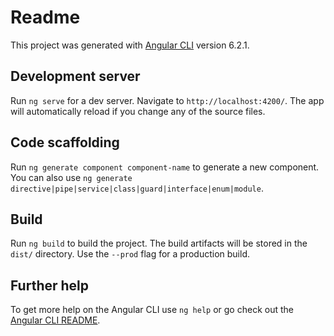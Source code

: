 # Readme

This project was generated with [Angular CLI](https://github.com/angular/angular-cli) version 6.2.1.

## Development server

Run `ng serve` for a dev server. Navigate to `http://localhost:4200/`. The app will automatically reload if you change any of the source files.

## Code scaffolding

Run `ng generate component component-name` to generate a new component. You can also use `ng generate directive|pipe|service|class|guard|interface|enum|module`.

## Build

Run `ng build` to build the project. The build artifacts will be stored in the `dist/` directory. Use the `--prod` flag for a production build.

## Further help

To get more help on the Angular CLI use `ng help` or go check out the [Angular CLI README](https://github.com/angular/angular-cli/blob/master/README.md).
